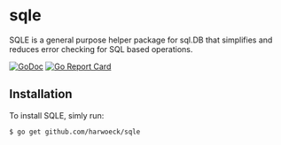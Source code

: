 # sqle

SQLE is a general purpose helper package for sql.DB that simplifies and reduces error checking for SQL based operations.

[![GoDoc](https://godoc.org/github.com/harwoeck/sqle?status.svg)](https://godoc.org/github.com/harwoeck/sqle)
[![Go Report Card](https://goreportcard.com/badge/github.com/harwoeck/sqle)](https://goreportcard.com/report/github.com/harwoeck/sqle)

## Installation

To install SQLE, simly run:

```bash
$ go get github.com/harwoeck/sqle
```
